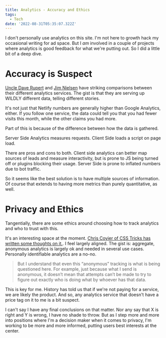 ```yaml
---
title: Analytics - Accuracy and Ethics
tags:
  - Tech
date: '2022-08-31T05:35:07.322Z'
---
```


I don't personally use analytics on this site. I'm not here to growth hack my occasional writing for ad space. But I *am* involved in a couple of projects where analytics is good feedback for what we're putting out. So I did a little bit of a deep dive.

# Accuracy is Suspect

[Uncle Dave Rupert](https://daverupert.com/2022/04/server-side-vs-client-side-analytics/) and [Jim Nielsen](https://blog.jim-nielsen.com/2020/google-vs-netlify-analytics/) have striking comparisons between their different analytics services. The gist is that they are serving up WILDLY different data, telling different stories. 

It's not just that Netlify numbers are generally higher than Google Analytics, either. If you follow one service, the data could tell you that you had fewer visits this month, while the other claims you had more.

Part of this is because of the difference between how the data is gathered. 

Server Side Analytics measures requests. Client Side loads a script on page load.

There are pros and cons to both. Client side analytics can better map sources of leads and measure interactivity, but is prone to JS being turned off or plugins blocking their usage. Server Side is prone to inflated numbers due to bot traffic. 

So it seems like the best solution is to have multiple sources of information. Of course that extends to having more metrics than purely quantitative, as well.

# Privacy and Ethics

Tangentially, there are some ethics around choosing how to track analytics and who to trust with this.

It's an interesting space at the moment. [Chris Coyier of CSS Tricks has written some thoughts on it.](https://css-tricks.com/on-user-tracking-and-industry-standards-on-privacy/). I feel largely aligned. The gist is: aggregate, anonymous analytics is largely ok and needed in several use cases. Personally identifiable analytics are a no-no. 

> But I understand that even this “anonymous” tracking is what is being questioned here. For example, just because what I send is anonymous, it doesn’t mean that attempts can’t be made to try to figure out exactly who is doing what by whoever has that data.

This is key for me. History has told us that if we're not paying for a service, we are likely the product. And so, any analytics service that doesn't have a price tag on it to me is a bit suspect. 

I can't say I have any final conclusions on that matter. Nor any say that X is right and Y is wrong, I have no shade to throw. But as I step more and more into positions where I'm a decision maker when it comes to privacy, I'm working to be more and more informed, putting users best interests at the center.